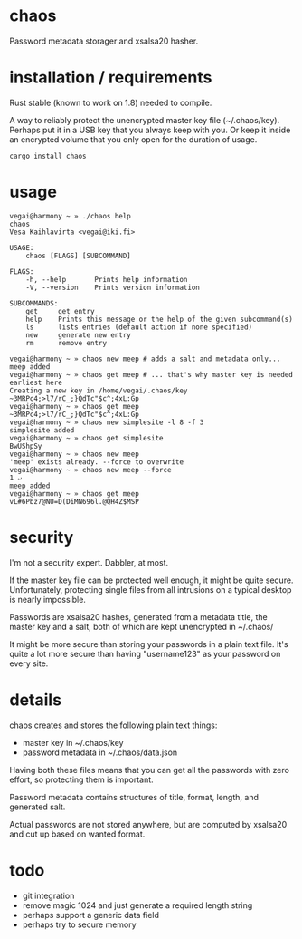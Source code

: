 # chaos
Password metadata storager and xsalsa20 hasher. 

# installation / requirements

Rust stable (known to work on 1.8) needed to compile. 

A way to reliably protect the unencrypted master key file (~/.chaos/key). Perhaps
put it in a USB key that you always keep with you. Or keep it inside an encrypted volume that
you only open for the duration of usage. 

```
cargo install chaos
```

# usage

```
vegai@harmony ~ » ./chaos help
chaos 
Vesa Kaihlavirta <vegai@iki.fi>

USAGE:
    chaos [FLAGS] [SUBCOMMAND]

FLAGS:
    -h, --help       Prints help information
    -V, --version    Prints version information

SUBCOMMANDS:
    get     get entry
    help    Prints this message or the help of the given subcommand(s)
    ls      lists entries (default action if none specified)
    new     generate new entry
    rm      remove entry

vegai@harmony ~ » chaos new meep # adds a salt and metadata only...
meep added
vegai@harmony ~ » chaos get meep # ... that's why master key is needed earliest here
Creating a new key in /home/vegai/.chaos/key
~3MRPc4;>l7/rC_;}QdTc"$c^;4xL:Gp
vegai@harmony ~ » chaos get meep
~3MRPc4;>l7/rC_;}QdTc"$c^;4xL:Gp
vegai@harmony ~ » chaos new simplesite -l 8 -f 3
simplesite added
vegai@harmony ~ » chaos get simplesite 
BwUShpSy
vegai@harmony ~ » chaos new meep
'meep' exists already. --force to overwrite
vegai@harmony ~ » chaos new meep --force                                                                           1 ↵
meep added
vegai@harmony ~ » chaos get meep
vL#6Pbz7@NU=D(DiMN696l.@QH4Z$MSP
```

# security

I'm not a security expert. Dabbler, at most. 

If the master key file can be protected well enough, it might be quite secure. Unfortunately, protecting
single files from all intrusions on a typical desktop is nearly impossible.

Passwords are xsalsa20 hashes, generated from a metadata title, the master key and a salt, both of which
are kept unencrypted in ~/.chaos/

It might be more secure than storing your passwords in a plain text file. It's quite a lot more secure
than having "username123" as your password on every site.

# details

chaos creates and stores the following plain text things:
 - master key in ~/.chaos/key
 - password metadata in ~/.chaos/data.json

Having both these files means that you can get all the passwords with zero effort, so protecting them is important.

Password metadata contains structures of title, format, length, and generated salt. 

Actual passwords are not stored anywhere, but are computed by xsalsa20 and cut up based on wanted format.


# todo

- git integration 
- remove magic 1024 and just generate a required length string
- perhaps support a generic data field
- perhaps try to secure memory

